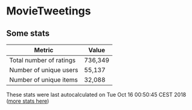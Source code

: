 # MovieTweetings
## Some stats

Metric | Value
--- | ---
Total number of ratings                 | 736,349
Number of unique users                  | 55,137
Number of unique items                  | 32,088
These stats were last autocalculated on Tue Oct 16 00:50:45 CEST 2018  ([more stats here](./stats.md))

